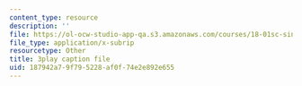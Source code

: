 ```yaml
---
content_type: resource
description: ''
file: https://ol-ocw-studio-app-qa.s3.amazonaws.com/courses/18-01sc-single-variable-calculus-fall-2010/187942a79f795228af0f74e2e892e655_PNTnmH6jsRI.vtt
file_type: application/x-subrip
resourcetype: Other
title: 3play caption file
uid: 187942a7-9f79-5228-af0f-74e2e892e655
---
```

